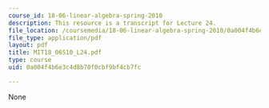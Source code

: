 ```yaml
---
course_id: 18-06-linear-algebra-spring-2010
description: This resource is a transcript for Lecture 24.
file_location: /coursemedia/18-06-linear-algebra-spring-2010/0a004f4b6e3c4d8b70f0cbf9bf4cb7fc_MIT18_06S10_L24.pdf
file_type: application/pdf
layout: pdf
title: MIT18_06S10_L24.pdf
type: course
uid: 0a004f4b6e3c4d8b70f0cbf9bf4cb7fc

---
```

None